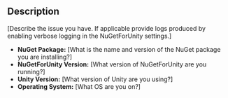 ## Description

[Describe the issue you have. If applicable provide logs produced by enabling verbose logging in the NuGetForUnity settings.]

-   **NuGet Package:** [What is the name and version of the NuGet package you are installing?]
-   **NuGetForUnity Version:** [What version of NuGetForUnity are you running?]
-   **Unity Version:** [What version of Unity are you using?]
-   **Operating System:** [What OS are you on?]
